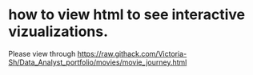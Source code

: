 # how to view html to see interactive vizualizations.
Please view through https://raw.githack.com/Victoria-Sh/Data_Analyst_portfolio/movies/movie_journey.html
